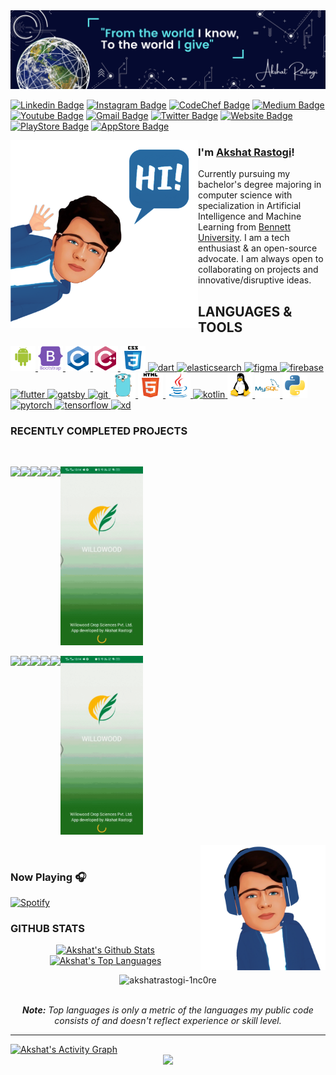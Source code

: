 <img src="https://github.com/AkshatRastogi-1nC0re/AkshatRastogi-1nC0re/blob/main/Akshat%20Rastogi%20(13).png">

[![Linkedin Badge](https://img.shields.io/badge/-LinkedIn-5ce1e6?style=flat-square&logo=Linkedin&logoColor=050a30&link=https://www.linkedin.com/in/akshat-rastogi-3425aa1b8/)](https://www.linkedin.com/in/akshat-rastogi-3425aa1b8/)
[![Instagram Badge](https://img.shields.io/badge/-Instagram-050a30?style=flat-square&logo=instagram&logoColor=white&link=https://instagram.com/akshat.rastogi.bu__/)](https://instagram.com/akshat.rastogi.bu__)
[![CodeChef Badge](https://img.shields.io/badge/-CodeChef-5ce1e6?style=flat-square&logo=CodeChef&logoColor=050a30&link=https://www.codechef.com/users/akshat_rastogi)](https://www.codechef.com/users/akshat_rastogi)
[![Medium Badge](https://img.shields.io/badge/-Medium-050a30?style=flat-square&logo=Medium&logoColor=white&link=https://medium.com/@akshat28vivek/)](https://medium.com/@akshat28vivek/)
[![Youtube Badge](https://img.shields.io/badge/-YouTube-5ce1e6?style=flat-square&logo=youtube&logoColor=050a30&link=https://www.youtube.com/channel/UCoJGiG5s0jxs0uL8Xfm7OvQ)](https://www.youtube.com/channel/UCoJGiG5s0jxs0uL8Xfm7OvQ)
[![Gmail Badge](https://img.shields.io/badge/-Gmail-050a30?style=flat-square&logo=Gmail&logoColor=white&link=mailto:akshat28vivek@gmail.com)](mailto:akshat28vivek@gmail.com)
[![Twitter Badge](https://img.shields.io/badge/-Twitter-5ce1e6?style=flat-square&logo=twitter&logoColor=050a30&link=https://twitter.com/akshatrasogi)](https://twitter.com/akshatrasogi)
[![Website Badge](https://img.shields.io/badge/-Website-050a30?style=flat-square&logo=vercel&logoColor=white&link=https://akshatrastogi.in/#/)](https://akshatrastogi.in/#/)
[![PlayStore Badge](https://img.shields.io/badge/-PlayStore-5ce1e6?style=flat-square&logo=android&logoColor=050a30&link=https://play.google.com/store/apps/dev?id=5084268189196100617)](https://play.google.com/store/apps/dev?id=5084268189196100617)
[![AppStore Badge](https://img.shields.io/badge/-AppStore-050a30?style=flat-square&logo=apple&logoColor=white&link=https://apps.apple.com/in/developer/akshat-rastogi/id1567054229)](https://apps.apple.com/in/developer/akshat-rastogi/id1567054229)
<!-- [![Facebook Badge](https://img.shields.io/badge/-Facebook-5ce1e6?style=flat-square&logo=facebook&logoColor=050a30&link=https://fb.com/programmarakshat)](https://fb.com/programmarakshat)
 -->
<img align="left" width="300" height="300" alt="Akshat Rastogi" src="https://github.com/AkshatRastogi-1nC0re/AkshatRastogi-1nC0re/blob/main/Untitled%20design%20(44).png"/>

### I'm <a href="https://akshatrastogi.in" target="_blank">Akshat Rastogi</a>!

Currently pursuing my bachelor's degree majoring in computer science with specialization in Artificial Intelligence and Machine Learning from [Bennett University](https://bennett.edu.in/). I am a tech enthusiast & an open-source advocate. I am always open to collaborating on projects and innovative/disruptive ideas.

## LANGUAGES & TOOLS

<p align="left"> <a href="https://developer.android.com" target="_blank"> <img src="https://raw.githubusercontent.com/devicons/devicon/master/icons/android/android-original-wordmark.svg" alt="android" width="40" height="40"/> </a> <a href="https://getbootstrap.com" target="_blank"> <img src="https://raw.githubusercontent.com/devicons/devicon/master/icons/bootstrap/bootstrap-plain-wordmark.svg" alt="bootstrap" width="40" height="40"/> </a> <a href="https://www.cprogramming.com/" target="_blank"> <img src="https://raw.githubusercontent.com/devicons/devicon/master/icons/c/c-original.svg" alt="c" width="40" height="40"/> </a> <a href="https://www.w3schools.com/cpp/" target="_blank"> <img src="https://raw.githubusercontent.com/devicons/devicon/master/icons/cplusplus/cplusplus-original.svg" alt="cplusplus" width="40" height="40"/> </a> <a href="https://www.w3schools.com/css/" target="_blank"> <img src="https://raw.githubusercontent.com/devicons/devicon/master/icons/css3/css3-original-wordmark.svg" alt="css3" width="40" height="40"/> </a> <a href="https://dart.dev" target="_blank"> <img src="https://www.vectorlogo.zone/logos/dartlang/dartlang-icon.svg" alt="dart" width="40" height="40"/> </a> <a href="https://www.elastic.co" target="_blank"> <img src="https://www.vectorlogo.zone/logos/elastic/elastic-icon.svg" alt="elasticsearch" width="40" height="40"/> </a> <a href="https://www.figma.com/" target="_blank"> <img src="https://www.vectorlogo.zone/logos/figma/figma-icon.svg" alt="figma" width="40" height="40"/> </a> <a href="https://firebase.google.com/" target="_blank"> <img src="https://www.vectorlogo.zone/logos/firebase/firebase-icon.svg" alt="firebase" width="40" height="40"/> </a> <a href="https://flask.palletsprojects.com/" target="_blank"> </a> <a href="https://flutter.dev" target="_blank"> <img src="https://www.vectorlogo.zone/logos/flutterio/flutterio-icon.svg" alt="flutter" width="40" height="40"/> </a> <a href="https://www.gatsbyjs.com/" target="_blank"> <img src="https://www.vectorlogo.zone/logos/gatsbyjs/gatsbyjs-icon.svg" alt="gatsby" width="40" height="40"/> </a> <a href="https://git-scm.com/" target="_blank"> <img src="https://www.vectorlogo.zone/logos/git-scm/git-scm-icon.svg" alt="git" width="40" height="40"/> </a> <a href="https://golang.org" target="_blank"> <img src="https://raw.githubusercontent.com/devicons/devicon/master/icons/go/go-original.svg" alt="go" width="40" height="40"/> </a> <a href="https://www.w3.org/html/" target="_blank"> <img src="https://raw.githubusercontent.com/devicons/devicon/master/icons/html5/html5-original-wordmark.svg" alt="html5" width="40" height="40"/> </a> <a href="https://www.java.com" target="_blank"> <img src="https://raw.githubusercontent.com/devicons/devicon/master/icons/java/java-original.svg" alt="java" width="40" height="40"/> </a> <a href="https://kotlinlang.org" target="_blank"> <img src="https://www.vectorlogo.zone/logos/kotlinlang/kotlinlang-icon.svg" alt="kotlin" width="40" height="40"/> </a> <a href="https://www.linux.org/" target="_blank"> <img src="https://raw.githubusercontent.com/devicons/devicon/master/icons/linux/linux-original.svg" alt="linux" width="40" height="40"/> </a> <a href="https://www.mysql.com/" target="_blank"> <img src="https://raw.githubusercontent.com/devicons/devicon/master/icons/mysql/mysql-original-wordmark.svg" alt="mysql" width="40" height="40"/> </a> <a href="https://www.python.org" target="_blank"> <img src="https://raw.githubusercontent.com/devicons/devicon/master/icons/python/python-original.svg" alt="python" width="40" height="40"/> </a> <a href="https://pytorch.org/" target="_blank"> <img src="https://www.vectorlogo.zone/logos/pytorch/pytorch-icon.svg" alt="pytorch" width="40" height="40"/> </a> <a href="https://www.tensorflow.org" target="_blank"> <img src="https://www.vectorlogo.zone/logos/tensorflow/tensorflow-icon.svg" alt="tensorflow" width="40" height="40"/> </a> <a href="https://www.adobe.com/products/xd.html" target="_blank"> <img src="https://cdn.worldvectorlogo.com/logos/adobe-xd.svg" alt="xd" width="40" height="40"/> </a> </p>



### RECENTLY COMPLETED PROJECTS

<br/>

<p style="display:flex">
    <a href="https://github.com/AkshatRastogi-1nC0re/InnoAppChallenge">
        <img width=132 src="https://github.com/AkshatRastogi-1nC0re/AkshatRastogi-1nC0re/blob/main/bennetthubfinal.gif" />
    </a>
    <a href="https://github.com/AkshatRastogi-1nC0re/InnoAppChallenge">
        <img width=132 src="https://github.com/AkshatRastogi-1nC0re/AkshatRastogi-1nC0re/blob/main/orevfinalfinal.gif" />
    </a>
    <a href="https://github.com/AkshatRastogi-1nC0re/InnoAppChallenge">
        <img width=132 src="https://github.com/AkshatRastogi-1nC0re/AkshatRastogi-1nC0re/blob/main/supply19final.gif" />
    </a>
    <a href="https://github.com/AkshatRastogi-1nC0re/InnoAppChallenge">
        <img width=132 src="https://github.com/AkshatRastogi-1nC0re/AkshatRastogi-1nC0re/blob/main/panihrfinal.gif" />
    </a>
    <a href="https://github.com/AkshatRastogi-1nC0re/InnoAppChallenge">
        <img width=132 src="https://github.com/AkshatRastogi-1nC0re/AkshatRastogi-1nC0re/blob/main/willowood.gif" />
    </a>
    <a href="https://github.com/AkshatRastogi-1nC0re/InnoAppChallenge">
        <img width=132 src="https://github.com/AkshatRastogi-1nC0re/AkshatRastogi-1nC0re/blob/main/wns.gif" />
    </a>

</p>

<p style="display:flex">
    <a href="https://github.com/AkshatRastogi-1nC0re/InnoAppChallenge">
        <img width=132 src="https://github.com/AkshatRastogi-1nC0re/AkshatRastogi-1nC0re/blob/main/bennetthubfinal.gif" />
    </a>
    <a href="https://github.com/AkshatRastogi-1nC0re/InnoAppChallenge">
        <img width=132 src="https://github.com/AkshatRastogi-1nC0re/AkshatRastogi-1nC0re/blob/main/orevfinalfinal.gif" />
    </a>
    <a href="https://github.com/AkshatRastogi-1nC0re/InnoAppChallenge">
        <img width=132 src="https://github.com/AkshatRastogi-1nC0re/AkshatRastogi-1nC0re/blob/main/supply19final.gif" />
    </a>
    <a href="https://github.com/AkshatRastogi-1nC0re/InnoAppChallenge">
        <img width=132 src="https://github.com/AkshatRastogi-1nC0re/AkshatRastogi-1nC0re/blob/main/panihrfinal.gif" />
    </a>
    <a href="https://github.com/AkshatRastogi-1nC0re/InnoAppChallenge">
        <img width=132 src="https://github.com/AkshatRastogi-1nC0re/AkshatRastogi-1nC0re/blob/main/willowood.gif" />
    </a>
    <a href="https://github.com/AkshatRastogi-1nC0re/InnoAppChallenge">
        <img width=132 src="https://github.com/AkshatRastogi-1nC0re/AkshatRastogi-1nC0re/blob/main/wns.gif" />
    </a>

</p>

<img align="right" width="200" height="200" alt="Akshat Rastogi" src="https://github.com/AkshatRastogi-1nC0re/AkshatRastogi-1nC0re/blob/main/muzikak.png"/>

<br/>

### Now Playing 🎧

[![Spotify](https://novatorem-m84nrore7-developers.vercel.app/api/spotify)](https://open.spotify.com/user/akshat-rastogi-1n-c0re)

### GITHUB STATS 

<diV>

  <div align="center">
    <a href="#"><img alt="Akshat's Github Stats" src="https://github-readme-stats.vercel.app/api?username=AkshatRastogi-1nC0re&show_icons=true&include_all_commits=true&count_private=true&theme=react&hide_border=true&bg_color=0D1117&title_color=5ce1e6&icon_color=5ce1e6" height="200"/></a>
    <a href="#"><img alt="Akshat's Top Languages" src="https://github-readme-stats.vercel.app/api/top-langs/?username=AkshatRastogi-1nC0re&langs_count=10&layout=compact&theme=react&hide_border=true&bg_color=0D1117&title_color=5ce1e6&icon_color=5ce1e6" height="200"/></a>
   <p align="center"> <img src="https://komarev.com/ghpvc/?username=akshatrastogi-1nc0re&label=Profile%20views&color=0e75b6&style=flat" alt="akshatrastogi-1nc0re" /> </p>
    <br/>
    <i><b>Note:</b> Top languages is only a metric of the languages my public code consists of and doesn't reflect experience or skill level.</i>
  </div>

  <hr/>

  <div>
    <a href="#"><img alt="Akshat's Activity Graph" src="https://activity-graph.herokuapp.com/graph?username=AkshatRastogi-1nC0re&custom_title=Akshat%20Rastogi's%20Contribution%20Graph&bg_color=0D1117&color=5ce1e6&line=FFFFFF&point=5ce1e6&hide_border=true" /></a>
  <div> 
</div>
   
<div align="center">
  <img src="https://github-profile-trophy.vercel.app/?username=AkshatRastogi-1nC0re&column=8&theme=onedark" />
</div>
